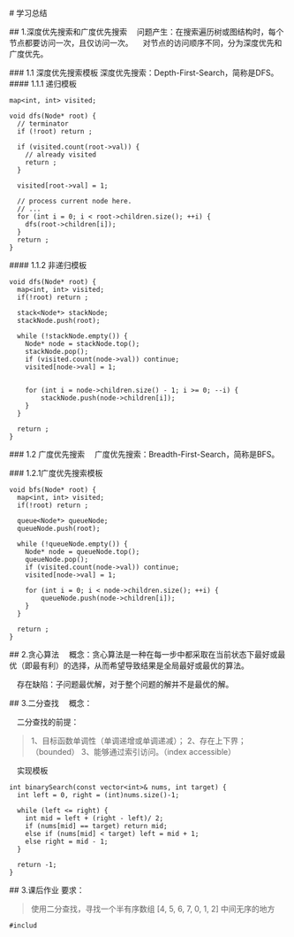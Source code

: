 

# 学习总结

## 1.深度优先搜索和广度优先搜索
&emsp;问题产生：在搜索遍历树或图结构时，每个节点都要访问一次，且仅访问一次。
&emsp;对节点的访问顺序不同，分为深度优先和广度优先。

### 1.1 深度优先搜索模板
深度优先搜索：Depth-First-Search，简称是DFS。
#### 1.1.1 递归模板
```
map<int, int> visited;

void dfs(Node* root) {
  // terminator
  if (!root) return ;

  if (visited.count(root->val)) {
    // already visited
    return ;
  }

  visited[root->val] = 1;

  // process current node here. 
  // ...
  for (int i = 0; i < root->children.size(); ++i) {
    dfs(root->children[i]);
  }
  return ;
}
```
#### 1.1.2 非递归模板
```
void dfs(Node* root) {
  map<int, int> visited;
  if(!root) return ;

  stack<Node*> stackNode;
  stackNode.push(root);

  while (!stackNode.empty()) {
    Node* node = stackNode.top();
    stackNode.pop();
    if (visited.count(node->val)) continue;
    visited[node->val] = 1;


    for (int i = node->children.size() - 1; i >= 0; --i) {
        stackNode.push(node->children[i]);
    }
  }

  return ;
}
```
### 1.2 广度优先搜索
&emsp;广度优先搜索：Breadth-First-Search，简称是BFS。

### 1.2.1广度优先搜索模板

```
void bfs(Node* root) {
  map<int, int> visited;
  if(!root) return ;

  queue<Node*> queueNode;
  queueNode.push(root);

  while (!queueNode.empty()) {
    Node* node = queueNode.top();
    queueNode.pop();
    if (visited.count(node->val)) continue;
    visited[node->val] = 1;

    for (int i = 0; i < node->children.size(); ++i) {
        queueNode.push(node->children[i]);
    }
  }

  return ;
}
```

## 2.贪心算法
&emsp;概念：贪心算法是一种在每一步中都采取在当前状态下最好或最优（即最有利）的选择，从而希望导致结果是全局最好或最优的算法。


&emsp;存在缺陷：子问题最优解，对于整个问题的解并不是最优的解。

## 3.二分查找
&emsp;概念：

&emsp;二分查找的前提：
>1、目标函数单调性（单调递增或单调递减）；
2、存在上下界；（bounded）
3、能够通过索引访问。（index accessible）

&emsp;实现模板
```
int binarySearch(const vector<int>& nums, int target) {
  int left = 0, right = (int)nums.size()-1;
  
  while (left <= right) {
    int mid = left + (right - left)/ 2;
    if (nums[mid] == target) return mid;
    else if (nums[mid] < target) left = mid + 1;
    else right = mid - 1;
  }
  
  return -1;
}
```


## 3.课后作业
要求：
>使用二分查找，寻找一个半有序数组 [4, 5, 6, 7, 0, 1, 2] 中间无序的地方  
```
#includ

